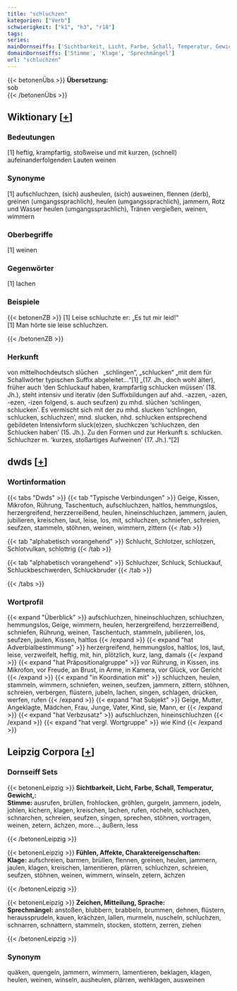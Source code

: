 ```yaml
---
title: "schluchzen"
kategorien: ["Verb"]
schwierigkeit: ["k1", "h3", "r18"]
tags:
series:
mainDornseiffs: ['Sichtbarkeit, Licht, Farbe, Schall, Temperatur, Gewicht,', 'Fühlen, Affekte, Charaktereigenschaften', 'Zeichen, Mitteilung, Sprache']
domainDornseiffs: ['Stimme', 'Klage', 'Sprechmängel']
url: "schluchzen"
---
```


{{< betonenÜbs >}}
**Übersetzung:**  
sob  
{{< /betonenÜbs >}}

## Wiktionary [[+](https://de.wiktionary.org/wiki/schluchzen)]

### Bedeutungen
[1] heftig, krampfartig, stoßweise und mit kurzen, (schnell) aufeinanderfolgenden Lauten weinen  

### Synonyme
[1] aufschluchzen, (sich) ausheulen, (sich) ausweinen, flennen (derb), greinen (umgangssprachlich), heulen (umgangssprachlich), jammern, Rotz und Wasser heulen (umgangssprachlich), Tränen vergießen, weinen, wimmern  

### Oberbegriffe
[1] weinen  

### Gegenwörter
[1] lachen  

### Beispiele
{{< betonenZB >}}
[1] Leise schluchzte er: „Es tut mir leid!“  
[1] Man hörte sie leise schluchzen.  

{{< /betonenZB >}}
### Herkunft
von mittelhochdeutsch slūchen  „schlingen“, „schlucken“ „mit dem für Schallwörter typischen Suffix abgeleitet…“[1] „(17. Jh., doch wohl älter), früher auch ‘den Schluckauf haben, krampfartig schlucken müssen’ (18. Jh.), steht intensiv und iterativ (den Suffixbildungen auf ahd. -azzen, -azen, -ezen, -izen folgend, s. auch seufzen) zu mhd. slūchen ‘schlingen, schlucken’. Es vermischt sich mit der zu mhd. slucken ‘schlingen, schlucken, schluchzen’, mnd. slucken, nhd. schlucken entsprechend gebildeten Intensivform sluck(e)zen, sluchkczen ‘schluchzen, den Schlucken haben’ (15. Jh.). Zu den Formen und zur Herkunft s. schlucken. Schluchzer m. ‘kurzes, stoßartiges Aufweinen’ (17. Jh.).“[2]  



## dwds [[+](https://www.dwds.de/wb/schluchzen)]

### Wortinformation
{{< tabs "Dwds" >}}
{{< tab "Typische Verbindungen" >}}
Geige, Kissen, Mikrofon, Rührung, Taschentuch, aufschluchzen, haltlos, hemmungslos, herzergreifend, herzzerreißend, heulen, hineinschluchzen, jammern, jaulen, jubilieren, kreischen, laut, leise, los, mit, schluchzen, schniefen, schreien, seufzen, stammeln, stöhnen, weinen, wimmern, zittern
{{< /tab >}}

{{< tab "alphabetisch vorangehend" >}}
Schlucht, Schlotzer, schlotzen, Schlotvulkan, schlottrig
{{< /tab >}}

{{< tab "alphabetisch vorangehend" >}}
Schluchzer, Schluck, Schluckauf, Schluckbeschwerden, Schluckbruder
{{< /tab >}}

{{< /tabs >}}

### Wortprofil
{{< expand "Überblick" >}} aufschluchzen, hineinschluchzen, schluchzen, hemmungslos, Geige, wimmern, heulen, herzergreifend, herzzerreißend, schniefen, Rührung, weinen, Taschentuch, stammeln, jubilieren, los, seufzen, jaulen, Kissen, haltlos {{< /expand >}}
{{< expand "hat Adverbialbestimmung" >}} herzergreifend, hemmungslos, haltlos, los, laut, leise, verzweifelt, heftig, mit, hin, plötzlich, kurz, lang, damals {{< /expand >}}
{{< expand "hat Präpositionalgruppe" >}} vor Rührung, in Kissen, ins Mikrofon, vor Freude, an Brust, in Arme, in Kamera, vor Glück, vor Gericht {{< /expand >}}
{{< expand "in Koordination mit" >}} schluchzen, heulen, stammeln, wimmern, schniefen, weinen, seufzen, jammern, zittern, stöhnen, schreien, verbergen, flüstern, jubeln, lachen, singen, schlagen, drücken, werfen, rufen {{< /expand >}}
{{< expand "hat Subjekt" >}} Geige, Mutter, Angeklagte, Mädchen, Frau, Junge, Vater, Kind, sie, Mann, er {{< /expand >}}
{{< expand "hat Verbzusatz" >}} aufschluchzen, hineinschluchzen {{< /expand >}}
{{< expand "hat vergl. Wortgruppe" >}} wie Kind {{< /expand >}}

## Leipzig Corpora [[+](https://corpora.uni-leipzig.de/en/res?word=schluchzen&corpusId=deu_newscrawl-public_2018)]

### Dornseiff Sets
{{< betonenLeipzig >}}
**Sichtbarkeit, Licht, Farbe, Schall, Temperatur, Gewicht,:**  
**Stimme:** ausrufen, brüllen, frohlocken, gröhlen, gurgeln, jammern, jodeln, johlen, kichern, klagen, kreischen, lachen, rufen, röcheln, schluchzen, schnarchen, schreien, seufzen, singen, sprechen, stöhnen, vortragen, weinen, zetern, ächzen, more..., äußern, less  

{{< /betonenLeipzig >}}


{{< betonenLeipzig >}}
**Fühlen, Affekte, Charaktereigenschaften:**  
**Klage:** aufschreien, barmen, brüllen, flennen, greinen, heulen, jammern, jaulen, klagen, kreischen, lamentieren, plärren, schluchzen, schreien, seufzen, stöhnen, weinen, wimmern, winseln, zetern, ächzen  

{{< /betonenLeipzig >}}


{{< betonenLeipzig >}}
**Zeichen, Mitteilung, Sprache:**  
**Sprechmängel:** anstoßen, blubbern, brabbeln, brummen, dehnen, flüstern, heraussprudeln, kauen, krächzen, lallen, murmeln, nuscheln, schluchzen, schnarren, schnattern, stammeln, stocken, stottern, zerren, ziehen  

{{< /betonenLeipzig >}}

### Synonym
quäken, quengeln, jammern, wimmern, lamentieren, beklagen, klagen, heulen, weinen, winseln, ausheulen, plärren, wehklagen, ausweinen

